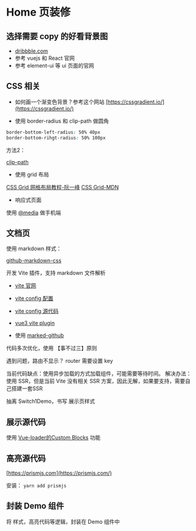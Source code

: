 # Home 页装修

## 选择需要 copy 的好看背景图

- [dribbble.com](https://dribbble.com)
- 参考 vuejs 和 React 官网
- 参考 element-ui 等 ui 页面的官网

## CSS 相关

- 如何画一个渐变色背景？参考这个网站 [https://cssgradient.io/](https://cssgradient.io/)


- 使用 border-radius 和 clip-path 做圆角

```css
border-bottom-left-radius: 50% 40px
border-bottom-rihgt-radius: 50% 100px
```

方法2： 

 [clip-path](https://developer.mozilla.org/zh-CN/docs/Web/CSS/clip-path)


 - 使用 grid 布局

 [CSS Grid 网格布局教程-阮一峰](http://www.ruanyifeng.com/blog/2019/03/grid-layout-tutorial.html)
 [CSS Grid-MDN](https://developer.mozilla.org/zh-CN/docs/Web/CSS/grid)


 - 响应式页面

 使用 [@media](https://developer.mozilla.org/zh-CN/docs/Web/CSS/@media) 做手机端


 ## 文档页

 使用 markdown 样式：

 [github-markdown-css](https://github.com/sindresorhus/github-markdown-css)

 开发 Vite 插件，支持 markdown 文件解析

- [vite 官网](https://github.com/vitejs/vite)

- [vite config 配置](https://github.com/vitejs/vite#config-file)

- [vite config 源代码](https://github.com/vitejs/vite/blob/master/src/node/config.ts)

- [vue3 vite plugin](https://medium.com/better-programming/designing-vue3-plugins-using-provide-and-inject-47b586d9ce4)

- 使用 [marked-github](https://github.com/markedjs/marked)


代码多次优化，使用 【事不过三】原则

遇到问题，路由不显示？ router 需要设置 key


当前代码缺点：使用异步加载的方式加载组件，可能需要等待时间。
解决办法：使用 SSR，但是当前 Vite 没有相关 SSR 方案，因此无解，如果要支持，需要自己搭建一套SSR


抽离 Switch1Demo，书写 展示页样式


## 展示源代码

使用 [Vue-loader的Custom Blocks](https://github.com/vitejs/vite#custom-blocks) 功能


## 高亮源代码

[https://prismjs.com](https://prismjs.com/)

安装： `yarn add prismjs`


## 封装 Demo 组件

将 样式，高亮代码等逻辑，封装在 Demo 组件中



